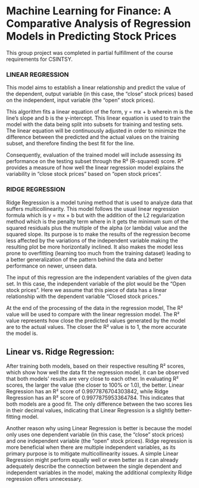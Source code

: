 # Machine Learning for Finance: A Comparative Analysis of Regression Models in Predicting Stock Prices

This group project was completed in partial fulfillment of the course requirements for CSINTSY.

### LINEAR REGRESSION
This model aims to establish a linear relationship and predict the value of the dependent, output variable (in this case, the “close” stock prices) based on the independent, input variable (the “open” stock prices).

This algorithm fits a linear equation of the form, y = mx + b wherein m is the line’s slope and b is the y-intercept. This linear equation is used to train the model with the data being split into subsets for training and testing sets. The linear equation will be continuously adjusted in order to minimize the difference between the predicted and the actual values on the training subset, and therefore finding the best fit for the line.

Consequently, evaluation of the trained model will include assessing its performance on the testing subset through the R² (R-squared) score. R² provides a measure of how well the linear regression model explains the variability in “close stock prices” based on “open stock prices”.

### RIDGE REGRESSION
Ridge Regression is a model tuning method that is used to analyze data that suffers multicollinearity. This model follows the usual linear regression formula which is y = mx + b but with the addition of the L2 regularization method which is the penalty term where in it gets the minimum sum of the squared residuals plus the multiple of the alpha (or lambda) value and the squared slope. Its purpose is to make the results of the regression become less affected by the variations of the independent variable making the resulting plot be more horizontally inclined. It also makes the model less prone to overfitting (learning too much from the training dataset) leading to a better generalization of the pattern behind the data and better performance on newer, unseen data.

The input of this regression are the independent variables of the given data set. In this case, the independent variable of the plot would be the “Open stock prices”. Here we assume that this piece of data has a linear relationship with the dependent variable “Closed stock prices.”

At the end of the processing of the data in the regression model, The R² value will be used to compare with the linear regression model. The R² value represents how close the predicted values generated by the model are to the actual values. The closer the R² value is to 1, the more accurate the model is.

## Linear vs. Ridge Regression:

After training both models, based on their respective resulting R²  scores, which show how well the data fit the regression model, it can be observed that both models' results are very close to each other. In evaluating R² scores, the larger the value (the closer to 100% or 1.0), the better. Linear Regression has an R²  score of 0.9977876704303842, while Ridge Regression has an R² score of 0.9977875953364784. This indicates that both models are a good fit. The only difference between the two scores lies in their decimal values, indicating that Linear Regression is a slightly better-fitting model.

Another reason why using Linear Regression is better is because the model only uses one dependent variable (in this case, the “close” stock prices) and one independent variable (the “open” stock prices). Ridge regression is more beneficial when there are multiple independent variables, as its primary purpose is to mitigate multicollinearity issues. A simple Linear Regression might perform equally well or even better as it can already adequately describe the connection between the single dependent and independent variables in the model, making the additional complexity Ridge regression offers unnecessary.


